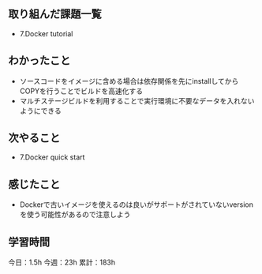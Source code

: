 ## 取り組んだ課題一覧

- 7.Docker tutorial

## わかったこと

- ソースコードをイメージに含める場合は依存関係を先にinstallしてからCOPYを行うことでビルドを高速化する
- マルチステージビルドを利用することで実行環境に不要なデータを入れないようにできる

## 次やること

- 7.Docker quick start

## 感じたこと

- Dockerで古いイメージを使えるのは良いがサポートがされていないversionを使う可能性があるので注意しよう


## 学習時間

今日：1.5h
今週：23h
累計：183h

